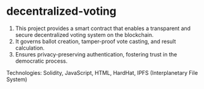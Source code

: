 # decentralized-voting

1. This project provides a smart contract that enables a transparent and secure decentralized voting system on the blockchain.
2. It governs ballot creation, tamper-proof vote casting, and result calculation.
3. Ensures privacy-preserving authentication, fostering trust in the democratic process. 

Technologies: Solidity, JavaScript, HTML, HardHat, IPFS (Interplanetary File System)
